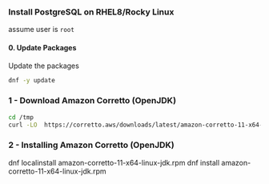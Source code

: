 ### Install PostgreSQL on RHEL8/Rocky Linux

assume user is `root`

#### 0. Update Packages
Update the packages
```bash
dnf -y update
```

### 1 - Download Amazon Corretto (OpenJDK)

```bash
cd /tmp
curl -LO  https://corretto.aws/downloads/latest/amazon-corretto-11-x64-linux-jdk.rpm
```

### 2 - Installing Amazon Corretto (OpenJDK)
dnf localinstall amazon-corretto-11-x64-linux-jdk.rpm
dnf install amazon-corretto-11-x64-linux-jdk.rpm

